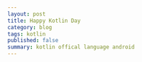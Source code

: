 ```yaml
---
layout: post
title: Happy Kotlin Day 
category: blog
tags: kotlin
published: false 
summary: kotlin offical language android
---
```


